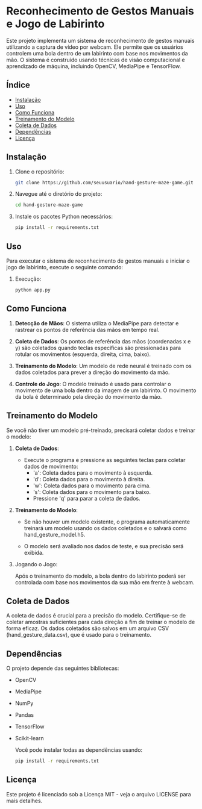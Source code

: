 # Reconhecimento de Gestos Manuais e Jogo de Labirinto

Este projeto implementa um sistema de reconhecimento de gestos manuais utilizando a captura de vídeo por webcam. Ele permite que os usuários controlem uma bola dentro de um labirinto com base nos movimentos da mão. O sistema é construído usando técnicas de visão computacional e aprendizado de máquina, incluindo OpenCV, MediaPipe e TensorFlow.

## Índice
- [Instalação](#instalação)
- [Uso](#uso)
- [Como Funciona](#como-funciona)
- [Treinamento do Modelo](#treinamento-do-modelo)
- [Coleta de Dados](#coleta-de-dados)
- [Dependências](#dependências)
- [Licença](#licença)

## Instalação

1. Clone o repositório:
   ```bash
   git clone https://github.com/seuusuario/hand-gesture-maze-game.git
   
2. Navegue até o diretório do projeto:
    ```bash
    cd hand-gesture-maze-game

3. Instale os pacotes Python necessários:
    ```bash
    pip install -r requirements.txt

## Uso

Para executar o sistema de reconhecimento de gestos manuais e iniciar o jogo de labirinto, execute o seguinte comando:
    
1. Execução:
    ```bash
    python app.py

## Como Funciona

1. **Detecção de Mãos**: O sistema utiliza o MediaPipe para detectar e rastrear os pontos de referência das mãos em tempo real.

2. **Coleta de Dados**: Os pontos de referência das mãos (coordenadas x e y) são coletados quando teclas específicas são pressionadas para rotular os movimentos (esquerda, direita, cima, baixo).

3. **Treinamento do Modelo**: Um modelo de rede neural é treinado com os dados coletados para prever a direção do movimento da mão.

4. **Controle do Jogo**: O modelo treinado é usado para controlar o movimento de uma bola dentro da imagem de um labirinto. O movimento da bola é determinado pela direção do movimento da mão.

## Treinamento do Modelo

Se você não tiver um modelo pré-treinado, precisará coletar dados e treinar o modelo:

1. **Coleta de Dados**:

    * Execute o programa e pressione as seguintes teclas para coletar dados de movimento:
        * 'a': Coleta dados para o movimento à esquerda.
        * 'd': Coleta dados para o movimento à direita.
        * 'w': Coleta dados para o movimento para cima.
        * 's': Coleta dados para o movimento para baixo.
        * Pressione 'q' para parar a coleta de dados.

2. **Treinamento do Modelo**:

    * Se não houver um modelo existente, o programa automaticamente treinará um modelo usando os dados coletados e o salvará como hand_gesture_model.h5.

    * O modelo será avaliado nos dados de teste, e sua precisão será exibida.
    
3. Jogando o Jogo:

    Após o treinamento do modelo, a bola dentro do labirinto poderá ser controlada com base nos movimentos da sua mão em frente à webcam.
    
## Coleta de Dados

A coleta de dados é crucial para a precisão do modelo. Certifique-se de coletar amostras suficientes para cada direção a fim de treinar o modelo de forma eficaz. Os dados coletados são salvos em um arquivo CSV (hand_gesture_data.csv), que é usado para o treinamento.

## Dependências

O projeto depende das seguintes bibliotecas:

* OpenCV
* MediaPipe
* NumPy
* Pandas
* TensorFlow
* Scikit-learn

    Você pode instalar todas as dependências usando:
    ```bash
    pip install -r requirements.txt

## Licença

Este projeto é licenciado sob a Licença MIT - veja o arquivo LICENSE para mais detalhes.